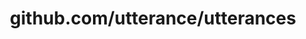 ---
layout: post
title: github.com/utterance/utterances
categories: link
tags: [انگلیسی, گیت‌هاب, برنامه‌نویسی]
---